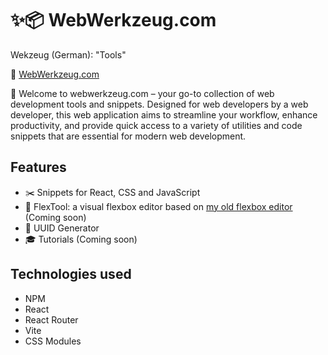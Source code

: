 # ✨📦 WebWerkzeug.com

Wekzeug (German): "Tools"

🔗 [WebWerkzeug.com](https://webwerkzeug.com/)

👋 Welcome to webwerkzeug.com – your go-to collection of web development tools and snippets. Designed for web developers by a web developer, this web application aims to streamline your workflow, enhance productivity, and provide quick access to a variety of utilities and code snippets that are essential for modern web development.

## Features

- ✂️ Snippets for React, CSS and JavaScript
- 💪 FlexTool: a visual flexbox editor based on [my old flexbox editor](https://torstendngh.github.io/flextool2/) (Coming soon)
- 🔢 UUID Generator
- 🎓 Tutorials (Coming soon)

## Technologies used

- NPM
- React
- React Router
- Vite
- CSS Modules